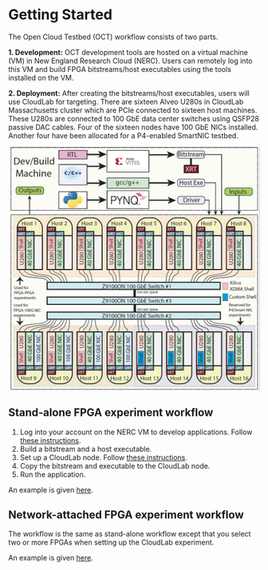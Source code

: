 # Getting Started

The Open Cloud Testbed (OCT) workflow consists of two parts.

**1. Development:** 
OCT development tools are hosted on a virtual machine (VM) in New England Research Cloud (NERC). Users can remotely log into this VM and build FPGA bitstreams/host executables using the tools installed on the VM. 

**2. Deployment:**
After creating the bitstreams/host executables, users will use CloudLab for targeting. There are sixteen Alveo U280s in CloudLab Massachusetts cluster which are PCIe connected to sixteen host machines. These U280s are connected to 100 GbE data center switches using QSFP28 passive DAC cables. Four of the sixteen nodes have 100 GbE NICs installed. Another four have been allocated for a P4-enabled SmartNIC testbed.

![plot](images/oct-setup.jpeg)

## Stand-alone FPGA experiment workflow

1. Log into your account on the NERC VM to develop applications. Follow [these instructions](https://github.com/OCT-FPGA/OCT-Tutorials/blob/master/nercsetup/nerc-vm-guide.md).
2. Build a bitstream and a host executable.
3. Set up a CloudLab node. Follow [these instructions](https://github.com/OCT-FPGA/OCT-Tutorials/blob/master/cloudlab-setup/README.md). 
4. Copy the bitstream and executable to the CloudLab node.
5. Run the application.

An example is given [here](https://github.com/OCT-FPGA/Vitis-Tutorials-U280/tree/moc-cloudlab/VitisAccelHelloWorld).

## Network-attached FPGA experiment workflow

The workflow is the same as stand-alone workflow except that you select two or more FPGAs when setting up the CloudLab experiment.

An example is given [here](https://github.com/OCT-FPGA/udp-network-demo).
